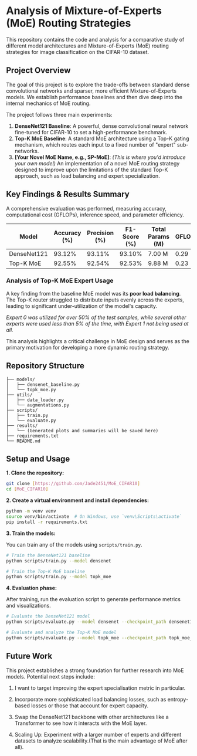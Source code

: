 # Analysis of Mixture-of-Experts (MoE) Routing Strategies

This repository contains the code and analysis for a comparative study of different model architectures and Mixture-of-Experts (MoE) routing strategies for image classification on the CIFAR-10 dataset.

## Project Overview

The goal of this project is to explore the trade-offs between standard dense convolutional networks and sparser, more efficient Mixture-of-Experts models. We establish performance baselines and then dive deep into the internal mechanics of MoE routing.

The project follows three main experiments:
1.  **DenseNet121 Baseline**: A powerful, dense convolutional neural network fine-tuned for CIFAR-10 to set a high-performance benchmark.
2.  **Top-K MoE Baseline**: A standard MoE architecture using a Top-K gating mechanism, which routes each input to a fixed number of "expert" sub-networks.
3.  **[Your Novel MoE Name, e.g., SP-MoE]**: *(This is where you'd introduce your own model)* An implementation of a novel MoE routing strategy designed to improve upon the limitations of the standard Top-K approach, such as load balancing and expert specialization.

## Key Findings & Results Summary

A comprehensive evaluation was performed, measuring accuracy, computational cost (GFLOPs), inference speed, and parameter efficiency.

| Model              | Accuracy (%) | Precision (%) | F1-Score (%) | Total Params (M) | GFLOPs | Avg Inference (ms) |
| ------------------ | ------------ | ------------- | ------------ | ---------------- | ------ | ------------------ |
| DenseNet121        | 93.12%       | 93.11%        | 93.10%       | 7.00 M           | 0.29   | 39.15 ms           |
| Top-K MoE          | 92.55%       | 92.54%        | 92.53%       | 9.88 M           | 0.23   | 43.47 ms           |

### Analysis of Top-K MoE Expert Usage

A key finding from the baseline MoE model was its **poor load balancing**. The Top-K router struggled to distribute inputs evenly across the experts, leading to significant under-utilization of the model's capacity.

*Expert 0 was utilized for over 50% of the test samples, while several other experts were used less than 5% of the time, with Expert 1 not being used at all.*

This analysis highlights a critical challenge in MoE design and serves as the primary motivation for developing a more dynamic routing strategy.

## Repository Structure

```
├── models/
│   ├── densenet_baseline.py
│   └── topk_moe.py
├── utils/
│   ├── data_loader.py
│   └── augmentations.py
├── scripts/
│   ├── train.py
│   └── evaluate.py
├── results/
│   └── (Generated plots and summaries will be saved here)
├── requirements.txt
└── README.md
```
## Setup and Usage

**1. Clone the repository:**
```bash
git clone [https://github.com/Jade2451/MoE_CIFAR10]
cd [MoE_CIFAR10]
```

**2. Create a virtual environment and install dependencies:**
```bash
python -m venv venv
source venv/bin/activate  # On Windows, use `venv\Scripts\activate`
pip install -r requirements.txt
```

**3. Train the models:**

You can train any of the models using `scripts/train.py`.
```bash
# Train the DenseNet121 baseline
python scripts/train.py --model densenet

# Train the Top-K MoE baseline
python scripts/train.py --model topk_moe
```

**4. Evaluation phase:**

After training, run the evaluation script to generate performance metrics and visualizations.
```bash
# Evaluate the DenseNet121 model
python scripts/evaluate.py --model densenet --checkpoint_path densenet121_cifar10.pth

# Evaluate and analyze the Top-K MoE model
python scripts/evaluate.py --model topk_moe --checkpoint_path topk_moe_baseline.pth
```

## Future Work
This project establishes a strong foundation for further research into MoE models. Potential next steps include:

1. I want to target improving the expert specialisation metric in particular. 

2. Incorporate more sophisticated load balancing losses, such as entropy-based losses or those that account for expert capacity.

3. Swap the DenseNet121 backbone with other architectures like a Transformer to see how it interacts with the MoE layer.

4. Scaling Up: Experiment with a larger number of experts and different datasets to analyze scalability.(That is the main advantage of MoE after all).
